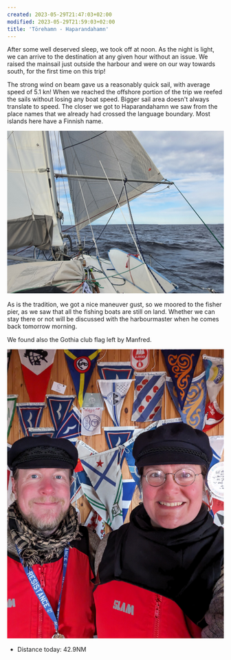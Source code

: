 ```yaml
---
created: 2023-05-29T21:47:03+02:00
modified: 2023-05-29T21:59:03+02:00
title: 'Törehamn - Haparandahamn'
---
```


After some well deserved sleep, we took off at noon. As the night is light, we can arrive to the destination at any given hour without an issue. We raised the mainsail just outside the harbour and were on our way towards south, for the first time on this trip! 

The strong wind on beam gave us a reasonably quick  sail, with average speed of 5.1 kn! When we reached the offshore portion of the trip we reefed the sails without losing any boat speed. Bigger sail area doesn't always translate to speed. The closer we got to Haparandahamn we saw from the place names that we already had crossed the language boundary. Most islands here have a Finnish name.

![Image](../2023/9d9d20aea40ec3136ea25abe76cff3b2.jpg) 

As is the tradition, we got a nice maneuver gust, so we moored to the fisher pier, as we saw that all the fishing boats are still on land. Whether we can stay there or not will be discussed with the harbourmaster when he comes back tomorrow morning. 

We found also the Gothia club flag left by Manfred.

![Image](../2023/c15f9e1bc6a640557b84d2c2d8ba2b78.jpg) 

* Distance today: 42.9NM
